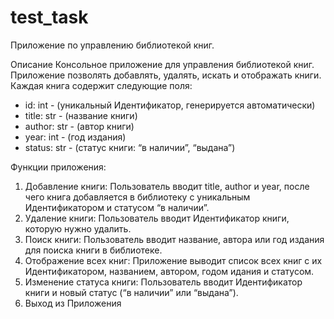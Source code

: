 # test_task
Приложение по управлению библиотекой книг.

Описание
Консольное приложение для управления библиотекой книг. 
Приложение позволять добавлять, удалять, искать и отображать книги. 
Каждая книга содержит следующие поля:
 - id: int - (уникальный Идентификатор, генерируется автоматически)
 - title: str - (название книги)
 - author: str - (автор книги)
 - year: int - (год издания)
 - status: str - (статус книги: “в наличии”, “выдана”)

Функции приложения:
 1. Добавление книги: Пользователь вводит title, author и year, после чего книга добавляется в библиотеку с уникальным Идентификатором и статусом “в наличии”.
 2. Удаление книги: Пользователь вводит Идентификатор книги, которую нужно удалить.
 3. Поиск книги: Пользователь вводит название, автора или год издания для поиска книги в библиотеке.
 4. Отображение всех книг: Приложение выводит список всех книг с их Идентификатором, названием, автором, годом идания и статусом.
 5. Изменение статуса книги: Пользователь вводит Идентификатор книги и новый статус (“в наличии” или “выдана”).
 0. Выход из Приложения



